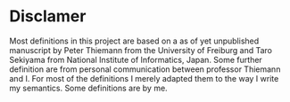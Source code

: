 # Disclamer
Most definitions in this project are based on a as of yet unpublished manuscript by Peter Thiemann from the University of Freiburg and Taro Sekiyama from National Institute of Informatics, Japan.
Some further definition are from personal communication between professor Thiemann and I.
For most of the definitions I merely adapted them to the way I write my semantics. Some definitions are by me.
